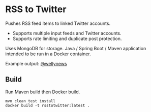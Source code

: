# RSS to Twitter

Pushes RSS feed items to linked Twitter accounts.

- Supports multiple input feeds and Twitter accounts.
- Supports rate limiting and duplicate post protection.

Uses MongoDB for storage.
Java / Spring Boot / Maven application intended to be run in a Docker container.

Example output: [@wellynews](https://twitter.com/wellynews)

## Build

Run Maven build then Docker build.
```
mvn clean test install
docker build -t rsstotwitter:latest .
```
